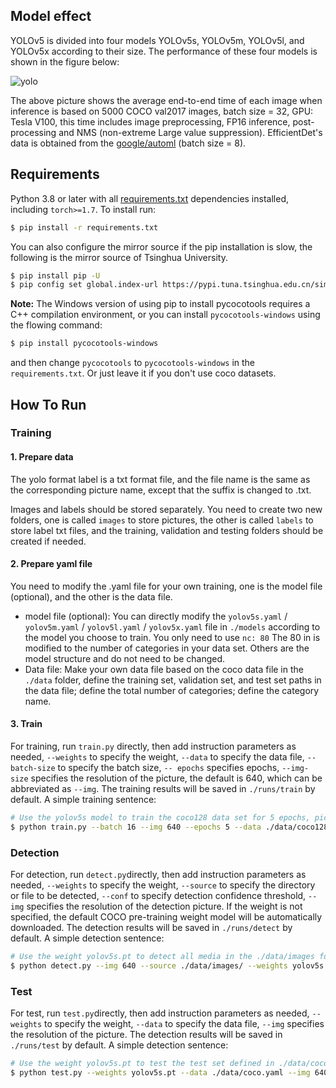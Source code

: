 ## Model effect

YOLOv5 is divided into four models YOLOv5s, YOLOv5m, YOLOv5l, and YOLOv5x according to their size. The performance of these four models is shown in the figure below:

![yolo](https://figure.cruisetian.top/img/1622024144136-yolo.png)

The above picture shows the average end-to-end time of each image when inference is based on 5000 COCO val2017 images, batch size = 32, GPU: Tesla V100, this time includes image preprocessing, FP16 inference, post-processing and NMS (non-extreme Large value suppression). EfficientDet's data is obtained from the [google/automl](https://github.com/google/automl) (batch size = 8).

## Requirements

Python 3.8 or later with all [requirements.txt](https://github.com/ultralytics/yolov5/blob/master/requirements.txt) dependencies installed, including `torch>=1.7`. To install run:

```bash
$ pip install -r requirements.txt
```

You can also configure the mirror source if the pip installation is slow, the following is the mirror source of Tsinghua University.

```bash
$ pip install pip -U
$ pip config set global.index-url https://pypi.tuna.tsinghua.edu.cn/simple
```

**Note:** The Windows version of using pip to install pycocotools requires a C++ compilation environment, or you can install `pycocotools-windows` using the flowing command:

```bash
$ pip install pycocotools-windows
```

and then change `pycocotools` to `pycocotools-windows` in the `requirements.txt`. Or just leave it if you don't use coco datasets.

## How To Run

### Training

#### 1. Prepare data

The yolo format label is a txt format file, and the file name is the same as the corresponding picture name, except that the suffix is changed to .txt. 

Images and labels should be stored separately. You need to create two new folders, one is called `images` to store pictures, the other is called `labels` to store label txt files, and the training, validation and testing folders should be created if needed.

#### 2. Prepare yaml file

You need to modify the .yaml file for your own training, one is the model file (optional), and the other is the data file.

- model file (optional): You can directly modify the `yolov5s.yaml` / `yolov5m.yaml` / `yolov5l.yaml` / `yolov5x.yaml` file in `./models` according to the model you choose to train. You only need to use `nc: 80` The 80 in is modified to the number of categories in your data set. Others are the model structure and do not need to be changed.
- Data file: Make your own data file based on the coco data file in the `./data` folder, define the training set, validation set, and test set paths in the data file; define the total number of categories; define the category name.

#### 3. Train

For training, run `train.py` directly, then add instruction parameters as needed, `--weights` to specify the weight, `--data` to specify the data file, `--batch-size` to specify the batch size, `-- epochs` specifies epochs, `--img-size` specifies the resolution of the picture, the default is 640, which can be abbreviated as `--img`. The training results will be saved in `./runs/train` by default. A simple training sentence:

```bash
# Use the yolov5s model to train the coco128 data set for 5 epochs, picture resolution is set to 640 and the batch size is set to 16
$ python train.py --batch 16 --img 640 --epochs 5 --data ./data/coco128.yaml --weights yolov5s.pt
```

### Detection

For detection, run `detect.py`directly, then add instruction parameters as needed, `--weights` to specify the weight, `--source` to specify the directory or file to be detected, `--conf` to specify detection confidence threshold, `--img` specifies the resolution of the detection picture. If the weight is not specified, the default COCO pre-training weight model will be automatically downloaded. The detection results will be saved in `./runs/detect` by default. A simple detection sentence:

```bash
# Use the weight yolov5s.pt to detect all media in the ./data/images folder, picture resolution is set to 640 and set the detection confidence threshold to 0.5
$ python detect.py --img 640 --source ./data/images/ --weights yolov5s.pt --conf 0.5
```

### Test

For test, run `test.py`directly, then add instruction parameters as needed, `--weights` to specify the weight, `--data` to specify the data file, `--img` specifies the resolution of the picture. The detection results will be saved in `./runs/test` by default. A simple detection sentence:

```bash
# Use the weight yolov5s.pt to test the test set defined in ./data/coco.yaml and picture resolution is set to 640
$ python test.py --weights yolov5s.pt --data ./data/coco.yaml --img 640
```

